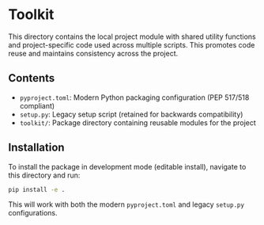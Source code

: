 # Toolkit

This directory contains the local project module with shared utility functions and project-specific code used across multiple scripts.
This promotes code reuse and maintains consistency across the project.

## Contents

- `pyproject.toml`: Modern Python packaging configuration (PEP 517/518 compliant)
- `setup.py`: Legacy setup script (retained for backwards compatibility)
- `toolkit/`: Package directory containing reusable modules for the project

## Installation

To install the package in development mode (editable install), navigate to this directory and run:

```bash
pip install -e .
```

This will work with both the modern `pyproject.toml` and legacy `setup.py` configurations.
